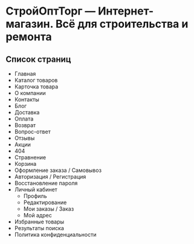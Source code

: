 # СтройОптТорг — Интернет-магазин. Всё для строительства и ремонта

## Список страниц

- Главная
- Каталог товаров
- Карточка товара
- О компании
- Контакты
- Блог
- Доставка
- Оплата
- Возврат
- Вопрос-ответ
- Отзывы
- Акции
- 404
- Стравнение
- Корзина
- Оформление заказа / Самовывоз
- Авторизация / Регистрация
- Восстановление пароля
- Личный кабинет
  - Профиль
  - Редактирование
  - Мои заказы / Заказ
  - Мой адрес
- Избранные товары
- Результаты поиска
- Политика конфиденциальности
